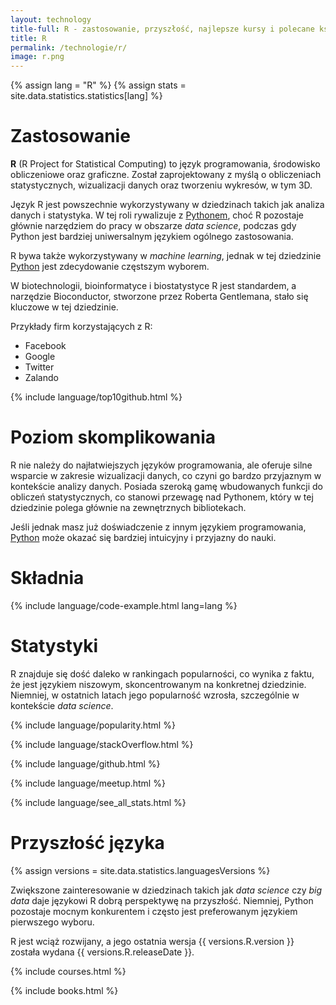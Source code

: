 ```yaml
---
layout: technology
title-full: R - zastosowanie, przyszłość, najlepsze kursy i polecane książki
title: R
permalink: /technologie/r/
image: r.png
---
```


{% assign lang = "R" %}
{% assign stats = site.data.statistics.statistics[lang] %}

# Zastosowanie

**R** (R Project for Statistical Computing) to język programowania, środowisko obliczeniowe oraz graficzne. Został zaprojektowany z myślą o obliczeniach statystycznych, wizualizacji danych oraz tworzeniu wykresów, w tym 3D.

Język R jest powszechnie wykorzystywany w dziedzinach takich jak analiza danych i statystyka. W tej roli rywalizuje z [Pythonem](/technologie/python), choć R pozostaje głównie narzędziem do pracy w obszarze *data science*, podczas gdy Python jest bardziej uniwersalnym językiem ogólnego zastosowania.

R bywa także wykorzystywany w *machine learning*, jednak w tej dziedzinie [Python](/technologie/python) jest zdecydowanie częstszym wyborem.

W biotechnologii, bioinformatyce i biostatystyce R jest standardem, a narzędzie Bioconductor, stworzone przez Roberta Gentlemana, stało się kluczowe w tej dziedzinie.

Przykłady firm korzystających z R:
- Facebook
- Google
- Twitter
- Zalando

{% include language/top10github.html %}

# Poziom skomplikowania

R nie należy do najłatwiejszych języków programowania, ale oferuje silne wsparcie w zakresie wizualizacji danych, co czyni go bardzo przyjaznym w kontekście analizy danych. Posiada szeroką gamę wbudowanych funkcji do obliczeń statystycznych, co stanowi przewagę nad Pythonem, który w tej dziedzinie polega głównie na zewnętrznych bibliotekach.

Jeśli jednak masz już doświadczenie z innym językiem programowania, [Python](/technologie/python) może okazać się bardziej intuicyjny i przyjazny do nauki.

# Składnia

{% include language/code-example.html lang=lang %}

# Statystyki

R znajduje się dość daleko w rankingach popularności, co wynika z faktu, że jest językiem niszowym, skoncentrowanym na konkretnej dziedzinie. Niemniej, w ostatnich latach jego popularność wzrosła, szczególnie w kontekście *data science*.

{% include language/popularity.html %}

{% include language/stackOverflow.html %}

{% include language/github.html %}

{% include language/meetup.html %}

{% include language/see_all_stats.html %}

# Przyszłość języka

{% assign versions = site.data.statistics.languagesVersions %}

Zwiększone zainteresowanie w dziedzinach takich jak *data science* czy *big data* daje językowi R dobrą perspektywę na przyszłość. Niemniej, Python pozostaje mocnym konkurentem i często jest preferowanym językiem pierwszego wyboru.

R jest wciąż rozwijany, a jego ostatnia wersja {{ versions.R.version }} została wydana {{ versions.R.releaseDate }}.

{% include courses.html %}

{% include books.html %}


